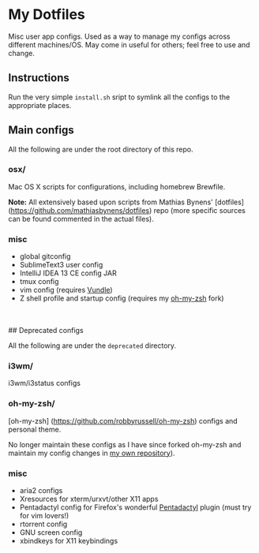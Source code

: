 # My Dotfiles

Misc user app configs. Used as a way to manage my configs across different machines/OS. 
May come in useful for others; feel free to use and change.

## Instructions

Run the very simple ``install.sh`` sript to symlink all the configs to the appropriate places.


## Main configs

All the following are under the root directory of this repo.

### osx/

Mac OS X scripts for configurations, including homebrew Brewfile.

__Note:__ All extensively based upon scripts from Mathias Bynens' [dotfiles] (https://github.com/mathiasbynens/dotfiles)
repo (more specific sources can be found commented in the actual files).

### misc

- global gitconfig
- SublimeText3 user config
- IntelliJ IDEA 13 CE config JAR
- tmux config
- vim config (requires [Vundle](https://github.com/gmarik/Vundle.vim))
- Z shell profile and startup config (requires my [oh-my-zsh](https://github.com/poltak/oh-my-zsh) fork)


<br />
<br />
## Deprecated configs

All the following are under the ``deprecated`` directory.

### i3wm/

i3wm/i3status configs

### oh-my-zsh/

[oh-my-zsh] (https://github.com/robbyrussell/oh-my-zsh) configs and personal theme.

No longer maintain these configs as I have since forked oh-my-zsh and maintain my config changes in 
[my own repository](https://github.com/poltak/oh-my-zsh)).

### misc

- aria2 configs
- Xresources for xterm/urxvt/other X11 apps
- Pentadactyl config for Firefox's wonderful [Pentadactyl](http://5digits.org/pentadactyl/) plugin (must try for vim lovers!)
- rtorrent config
- GNU screen config
- xbindkeys for X11 keybindings
